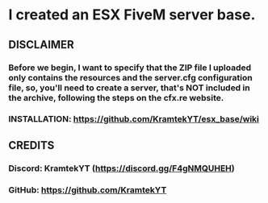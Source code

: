 # I created an ESX FiveM server base.

## DISCLAIMER
### Before we begin, I want to specify that the ZIP file I uploaded only contains the resources and the server.cfg configuration file, so, you'll need to create a server, that's NOT included in the archive, following the steps on the cfx.re website.

### INSTALLATION: https://github.com/KramtekYT/esx_base/wiki

## CREDITS
### Discord: KramtekYT (https://discord.gg/F4gNMQUHEH)
### GitHub: https://github.com/KramtekYT
